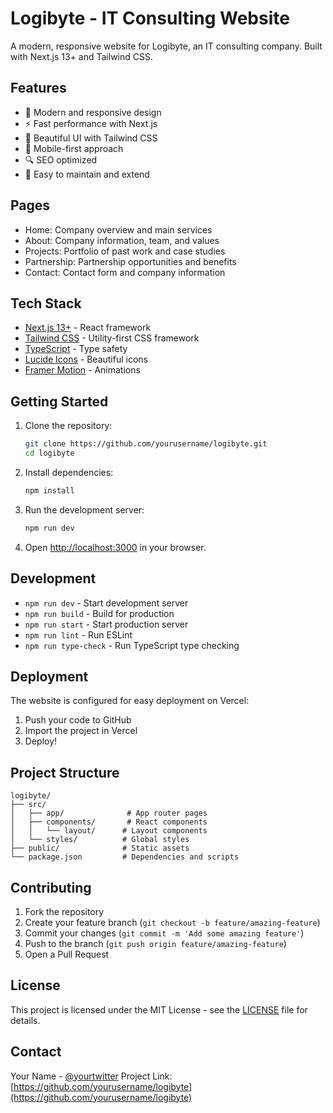 # Logibyte - IT Consulting Website

A modern, responsive website for Logibyte, an IT consulting company. Built with Next.js 13+ and Tailwind CSS.

## Features

- 🚀 Modern and responsive design
- ⚡ Fast performance with Next.js
- 🎨 Beautiful UI with Tailwind CSS
- 📱 Mobile-first approach
- 🔍 SEO optimized
- 🎯 Easy to maintain and extend

## Pages

- Home: Company overview and main services
- About: Company information, team, and values
- Projects: Portfolio of past work and case studies
- Partnership: Partnership opportunities and benefits
- Contact: Contact form and company information

## Tech Stack

- [Next.js 13+](https://nextjs.org/) - React framework
- [Tailwind CSS](https://tailwindcss.com/) - Utility-first CSS framework
- [TypeScript](https://www.typescriptlang.org/) - Type safety
- [Lucide Icons](https://lucide.dev/) - Beautiful icons
- [Framer Motion](https://www.framer.com/motion/) - Animations

## Getting Started

1. Clone the repository:
   ```bash
   git clone https://github.com/yourusername/logibyte.git
   cd logibyte
   ```

2. Install dependencies:
   ```bash
   npm install
   ```

3. Run the development server:
   ```bash
   npm run dev
   ```

4. Open [http://localhost:3000](http://localhost:3000) in your browser.

## Development

- `npm run dev` - Start development server
- `npm run build` - Build for production
- `npm run start` - Start production server
- `npm run lint` - Run ESLint
- `npm run type-check` - Run TypeScript type checking

## Deployment

The website is configured for easy deployment on Vercel:

1. Push your code to GitHub
2. Import the project in Vercel
3. Deploy!

## Project Structure

```
logibyte/
├── src/
│   ├── app/              # App router pages
│   ├── components/       # React components
│   │   └── layout/      # Layout components
│   └── styles/          # Global styles
├── public/              # Static assets
└── package.json         # Dependencies and scripts
```

## Contributing

1. Fork the repository
2. Create your feature branch (`git checkout -b feature/amazing-feature`)
3. Commit your changes (`git commit -m 'Add some amazing feature'`)
4. Push to the branch (`git push origin feature/amazing-feature`)
5. Open a Pull Request

## License

This project is licensed under the MIT License - see the [LICENSE](LICENSE) file for details.

## Contact

Your Name - [@yourtwitter](https://twitter.com/yourtwitter)
Project Link: [https://github.com/yourusername/logibyte](https://github.com/yourusername/logibyte) 
